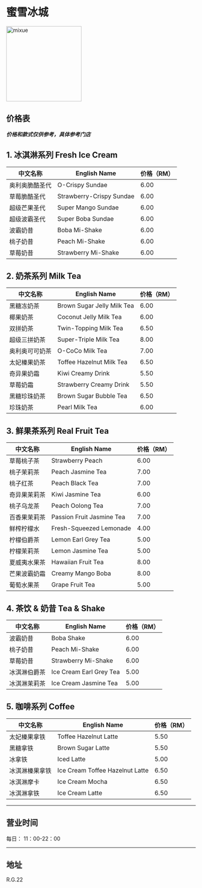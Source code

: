 ﻿# 蜜雪冰城

<img src="https://img.xmummap.com/G_mixue.logo.png"
width="200"
height="200"
alt="mixue">

## 价格表

**_价格和款式仅供参考，具体参考门店_**

## 1. 冰淇淋系列 Fresh Ice Cream

| 中文名称       | English Name             | 价格（RM） |
| -------------- | ------------------------ | ---------- |
| 奥利奥脆酷圣代 | O-Crispy Sundae          | 6.00       |
| 草莓脆酷圣代   | Strawberry-Crispy Sundae | 6.00       |
| 超级芒果圣代   | Super Mango Sundae       | 6.00       |
| 超级波霸圣代   | Super Boba Sundae        | 6.00       |
| 波霸奶昔       | Boba Mi-Shake            | 6.00       |
| 桃子奶昔       | Peach Mi-Shake           | 6.00       |
| 草莓奶昔       | Strawberry Mi-Shake      | 6.00       |

## 2. 奶茶系列 Milk Tea

| 中文名称       | English Name               | 价格（RM） |
| -------------- | -------------------------- | ---------- |
| 黑糖冻奶茶     | Brown Sugar Jelly Milk Tea | 6.00       |
| 椰果奶茶       | Coconut Jelly Milk Tea     | 6.00       |
| 双拼奶茶       | Twin-Topping Milk Tea      | 6.50       |
| 超级三拼奶茶   | Super-Triple Milk Tea      | 8.00       |
| 奥利奥可可奶茶 | O-CoCo Milk Tea            | 7.00       |
| 太妃榛果奶茶   | Toffee Hazelnut Milk Tea   | 6.50       |
| 奇异果奶霜     | Kiwi Creamy Drink          | 5.50       |
| 草莓奶霜       | Strawberry Creamy Drink    | 5.50       |
| 黑糖珍珠奶茶   | Brown Sugar Bubble Tea     | 6.50       |
| 珍珠奶茶       | Pearl Milk Tea             | 6.00       |

## 3. 鲜果茶系列 Real Fruit Tea

| 中文名称     | English Name              | 价格（RM） |
| ------------ | ------------------------- | ---------- |
| 草莓桃子茶   | Strawberry Peach          | 6.00       |
| 桃子茉莉茶   | Peach Jasmine Tea         | 7.00       |
| 桃子红茶     | Peach Black Tea           | 7.00       |
| 奇异果茉莉茶 | Kiwi Jasmine Tea          | 6.00       |
| 桃子乌龙茶   | Peach Oolong Tea          | 7.00       |
| 百香果茉莉茶 | Passion Fruit Jasmine Tea | 7.00       |
| 鲜榨柠檬水   | Fresh-Squeezed Lemonade   | 4.00       |
| 柠檬伯爵茶   | Lemon Earl Grey Tea       | 5.00       |
| 柠檬茉莉茶   | Lemon Jasmine Tea         | 5.00       |
| 夏威夷水果茶 | Hawaiian Fruit Tea        | 8.00       |
| 芒果波霸奶霜 | Creamy Mango Boba         | 8.00       |
| 葡萄水果茶   | Grape Fruit Tea           | 5.00       |

## 4. 茶饮 & 奶昔 Tea & Shake

| 中文名称     | English Name            | 价格（RM） |
| ------------ | ----------------------- | ---------- |
| 波霸奶昔     | Boba Shake              | 6.00       |
| 桃子奶昔     | Peach Mi-Shake          | 6.00       |
| 草莓奶昔     | Strawberry Mi-Shake     | 6.00       |
| 冰淇淋伯爵茶 | Ice Cream Earl Grey Tea | 5.00       |
| 冰淇淋茉莉茶 | Ice Cream Jasmine Tea   | 5.00       |

## 5. 咖啡系列 Coffee

| 中文名称       | English Name                    | 价格（RM） |
| -------------- | ------------------------------- | ---------- |
| 太妃榛果拿铁   | Toffee Hazelnut Latte           | 5.50       |
| 黑糖拿铁       | Brown Sugar Latte               | 5.50       |
| 冰拿铁         | Iced Latte                      | 5.00       |
| 冰淇淋榛果拿铁 | Ice Cream Toffee Hazelnut Latte | 6.50       |
| 冰淇淋摩卡     | Ice Cream Mocha                 | 6.50       |
| 冰淇淋拿铁     | Ice Cream Latte                 | 6.50       |

---

## 营业时间

每日： 11：00-22：00

---

## 地址

R.G.22
